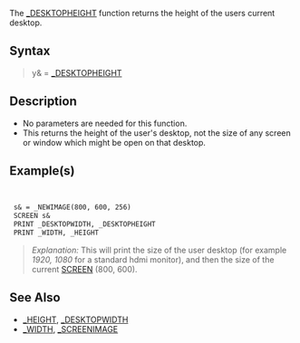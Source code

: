 The [_DESKTOPHEIGHT](_DESKTOPHEIGHT) function returns the height of the users current desktop.


## Syntax

>  y& = [_DESKTOPHEIGHT](_DESKTOPHEIGHT)


## Description

* No parameters are needed for this function.
* This returns the height of the user's desktop, not the size of any screen or window which might be open on that desktop.


## Example(s)


```vb


 s& = _NEWIMAGE(800, 600, 256)
 SCREEN s&
 PRINT _DESKTOPWIDTH, _DESKTOPHEIGHT
 PRINT _WIDTH, _HEIGHT


```

>  *Explanation:* This will print the size of the user desktop (for example *1920, 1080* for a standard hdmi monitor), and then the size of the current [SCREEN](SCREEN) (800, 600).


## See Also

* [_HEIGHT](_HEIGHT), [_DESKTOPWIDTH](_DESKTOPWIDTH)
* [_WIDTH](_WIDTH), [_SCREENIMAGE](_SCREENIMAGE)





